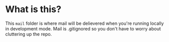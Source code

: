 What is this?
==================

This `mail` folder is where mail will be delievered when you're running
locally in development mode. Mail is .gitignored so you don't have to worry
about cluttering up the repo.